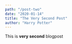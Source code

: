```yaml
---
path: "/post-two"
date: "2020-01-14"
title: "The Very Second Post"
author: "Harry Potter"
---
```


This is **very second** blogpost